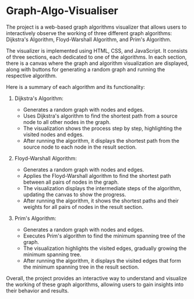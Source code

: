 # Graph-Algo-Visualiser
The project is a web-based graph algorithms visualizer that allows users to interactively observe the working of three different graph algorithms: Dijkstra's Algorithm, Floyd-Warshall Algorithm, and Prim's Algorithm.

The visualizer is implemented using HTML, CSS, and JavaScript. It consists of three sections, each dedicated to one of the algorithms. In each section, there is a canvas where the graph and algorithm visualization are displayed, along with buttons for generating a random graph and running the respective algorithm.

Here is a summary of each algorithm and its functionality:

1. Dijkstra's Algorithm:
   - Generates a random graph with nodes and edges.
   - Uses Dijkstra's algorithm to find the shortest path from a source node to all other nodes in the graph.
   - The visualization shows the process step by step, highlighting the visited nodes and edges.
   - After running the algorithm, it displays the shortest path from the source node to each node in the result section.

2. Floyd-Warshall Algorithm:
   - Generates a random graph with nodes and edges.
   - Applies the Floyd-Warshall algorithm to find the shortest path between all pairs of nodes in the graph.
   - The visualization displays the intermediate steps of the algorithm, updating the canvas to show the progress.
   - After running the algorithm, it shows the shortest paths and their weights for all pairs of nodes in the result section.

3. Prim's Algorithm:
   - Generates a random graph with nodes and edges.
   - Executes Prim's algorithm to find the minimum spanning tree of the graph.
   - The visualization highlights the visited edges, gradually growing the minimum spanning tree.
   - After running the algorithm, it displays the visited edges that form the minimum spanning tree in the result section.

Overall, the project provides an interactive way to understand and visualize the working of these graph algorithms, allowing users to gain insights into their behavior and results.
